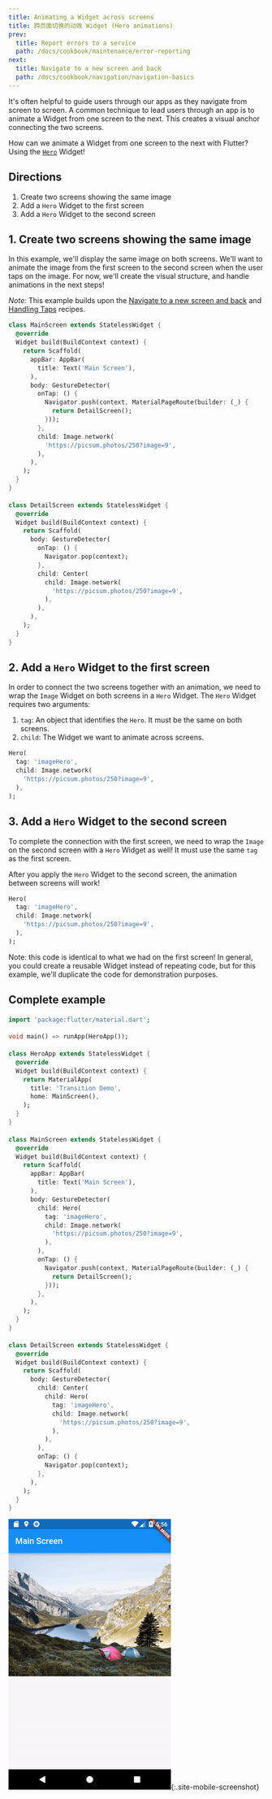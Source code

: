 ```yaml
---
title: Animating a Widget across screens
title: 跨页面切换的动效 Widget (Hero animations)
prev:
  title: Report errors to a service
  path: /docs/cookbook/maintenance/error-reporting
next:
  title: Navigate to a new screen and back
  path: /docs/cookbook/navigation/navigation-basics
---
```


It's often helpful to guide users through our apps as they navigate from screen
to screen. A common technique to lead users through an app is to animate a
Widget from one screen to the next. This creates a visual anchor connecting
the two screens.

How can we animate a Widget from one screen to the next with Flutter? Using the
[`Hero`]({{site.api}}/flutter/widgets/Hero-class.html) Widget!

## Directions

  1. Create two screens showing the same image
  2. Add a `Hero` Widget to the first screen
  3. Add a `Hero` Widget to the second screen

## 1. Create two screens showing the same image

In this example, we'll display the same image on both screens. We'll want to
animate the image from the first screen to the second screen when the user taps
on the image. For now, we'll create the visual structure, and handle animations
in the next steps!

*Note:* This example builds upon the
[Navigate to a new screen and back](/docs/cookbook/navigation/navigation-basics)
and [Handling Taps](/docs/cookbook/gestures/handling-taps) recipes.

```dart
class MainScreen extends StatelessWidget {
  @override
  Widget build(BuildContext context) {
    return Scaffold(
      appBar: AppBar(
        title: Text('Main Screen'),
      ),
      body: GestureDetector(
        onTap: () {
          Navigator.push(context, MaterialPageRoute(builder: (_) {
            return DetailScreen();
          }));
        },
        child: Image.network(
          'https://picsum.photos/250?image=9',
        ),
      ),
    );
  }
}

class DetailScreen extends StatelessWidget {
  @override
  Widget build(BuildContext context) {
    return Scaffold(
      body: GestureDetector(
        onTap: () {
          Navigator.pop(context);
        },
        child: Center(
          child: Image.network(
            'https://picsum.photos/250?image=9',
          ),
        ),
      ),
    );
  }
}
```

## 2. Add a `Hero` Widget to the first screen

In order to connect the two screens together with an animation, we need to wrap
the `Image` Widget on both screens in a `Hero` Widget. The `Hero` Widget
requires two arguments:

  1. `tag`: An object that identifies the `Hero`. It must be the same on both
  screens.
  2. `child`: The Widget we want to animate across screens.

<!-- skip -->
```dart
Hero(
  tag: 'imageHero',
  child: Image.network(
    'https://picsum.photos/250?image=9',
  ),
);
```

## 3. Add a `Hero` Widget to the second screen

To complete the connection with the first screen, we need to wrap the `Image`
on the second screen with a `Hero` Widget as well! It must use the same `tag`
as the first screen.

After you apply the `Hero` Widget to the second screen, the animation between
screens will work!

<!-- skip -->
```dart
Hero(
  tag: 'imageHero',
  child: Image.network(
    'https://picsum.photos/250?image=9',
  ),
);
```

Note: this code is identical to what we had on the first screen! In general, you
could create a reusable Widget instead of repeating code, but for this example,
we'll duplicate the code for demonstration purposes.

## Complete example

```dart
import 'package:flutter/material.dart';

void main() => runApp(HeroApp());

class HeroApp extends StatelessWidget {
  @override
  Widget build(BuildContext context) {
    return MaterialApp(
      title: 'Transition Demo',
      home: MainScreen(),
    );
  }
}

class MainScreen extends StatelessWidget {
  @override
  Widget build(BuildContext context) {
    return Scaffold(
      appBar: AppBar(
        title: Text('Main Screen'),
      ),
      body: GestureDetector(
        child: Hero(
          tag: 'imageHero',
          child: Image.network(
            'https://picsum.photos/250?image=9',
          ),
        ),
        onTap: () {
          Navigator.push(context, MaterialPageRoute(builder: (_) {
            return DetailScreen();
          }));
        },
      ),
    );
  }
}

class DetailScreen extends StatelessWidget {
  @override
  Widget build(BuildContext context) {
    return Scaffold(
      body: GestureDetector(
        child: Center(
          child: Hero(
            tag: 'imageHero',
            child: Image.network(
              'https://picsum.photos/250?image=9',
            ),
          ),
        ),
        onTap: () {
          Navigator.pop(context);
        },
      ),
    );
  }
}
```

![Hero Demo](/images/cookbook/hero.gif){:.site-mobile-screenshot}
